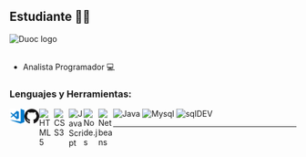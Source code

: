 ## Estudiante 👨‍💻
[<img align="left" alt="Duoc logo" width="150px" src="https://upload.wikimedia.org/wikipedia/commons/thumb/a/aa/Logo_DuocUC.svg/1280px-Logo_DuocUC.svg.png"/>](https://www.duoc.cl/admision/?gclid=CjwKCAjwm7mEBhBsEiwA_of-TIM0oLUbYSF7RnkguchpOZk9c-jS_eten_aXs3_noKRpQrdye_z4SRoC654QAvD_BwE)
<br/>
<br/>
- Analista Programador 💻

### Lenguajes y Herramientas:

<img align="left" alt="Visual Studio Code" width="26px" src="https://raw.githubusercontent.com/github/explore/80688e429a7d4ef2fca1e82350fe8e3517d3494d/topics/visual-studio-code/visual-studio-code.png" />
<img align="left" alt="GitHub" width="26px" src="https://raw.githubusercontent.com/github/explore/78df643247d429f6cc873026c0622819ad797942/topics/github/github.png" />
<img align="left" alt="HTML5" width="26px" src="https://user-images.githubusercontent.com/73976939/116826102-5f5be480-ab60-11eb-8867-d8a99e0acb21.png" />
<img align="left" alt="CSS3" width="26px" src="https://user-images.githubusercontent.com/73976939/116826132-80243a00-ab60-11eb-9cba-e5a4ed32e1dd.png" />
<img align="left" alt="JavaScript" width="26px" src="https://user-images.githubusercontent.com/73976939/116826222-f032c000-ab60-11eb-8c74-d8bba35ebba4.png" />
<img align="left" alt="Node.js" width="26px" src="https://user-images.githubusercontent.com/73976939/116826491-3a687100-ab62-11eb-9429-51eca6648e47.png" />
<img align="left" alt="Netbeans" width="26px" src="https://user-images.githubusercontent.com/73976939/116826446-fffed400-ab61-11eb-956c-60c9c5338386.png" />
<img align="letf" alt="Java" width="26px" src="https://user-images.githubusercontent.com/73976939/116826566-9fbc6200-ab62-11eb-914b-91f6a7380417.png" />
<img align="letf" alt="Mysql" width="26px" src="https://user-images.githubusercontent.com/73976939/117074856-ebf1d880-ad01-11eb-9814-6c46d1bbf91e.png" />
<img align="letf" alt="sqlDEV" width="29px" src="https://user-images.githubusercontent.com/73976939/117075324-9cf87300-ad02-11eb-9c6f-4484e08e9663.png" />

<br/>

---

